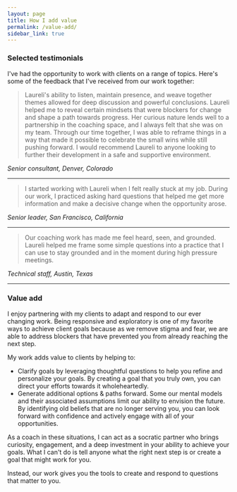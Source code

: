 ```yaml
---
layout: page
title: How I add value
permalink: /value-add/
sidebar_link: true
---
```


### Selected testimonials

I've had the opportunity to work with clients on a range of topics. Here's some of the feedback that I've received from our work together:

> Laureli's ability to listen, maintain presence, and weave together themes allowed for deep discussion and powerful conclusions. Laureli helped me to reveal certain mindsets that were blockers for change and shape a path towards progress. Her curious nature lends well to a partnership in the coaching space, and I always felt that she was on my team. Through our time together, I was able to reframe things in a way that made it possible to celebrate the small wins while still pushing forward. I would recommend Laureli to anyone looking to further their development in a safe and supportive environment.

_Senior consultant, Denver, Colorado_

___

> I started working with Laureli when I felt really stuck at my job. During our work, I practiced asking hard questions that helped me get more information and make a decisive change when the opportunity arose.

_Senior leader, San Francisco, California_

___
> Our coaching work has made me feel heard, seen, and grounded. Laureli helped me frame some simple questions into a practice that I can use to stay grounded and in the moment during high pressure meetings. 

_Technical staff, Austin, Texas_

___
### Value add

I enjoy partnering with my clients to adapt and respond to our ever changing work. Being responsive and exploratory is one of my favorite ways to achieve client goals because as we remove stigma and fear, we are able to address blockers that have prevented you from already reaching the next step.


My work adds value to clients by helping to:
- Clarify goals by leveraging thoughtful questions to help you refine and personalize your goals. By creating a goal that you truly own, you can direct your efforts towards it wholeheartedly.
- Generate additional options & paths forward. Some our mental models and their associated assumptions limit our ability to envision the future. By identifying old beliefs that are no longer serving you, you can look forward with confidence and actively engage with all of your opportunities. 

As a coach in these situations, I can act as a socratic partner who brings curiosity, engagement, and a deep investment in your ability to achieve your goals. What I can't do is tell anyone what the right next step is or create a goal that might work for you. 

Instead, our work gives you the tools to create and respond to questions that matter to you. 